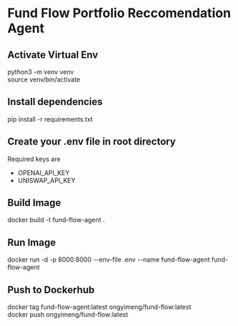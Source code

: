 # Fund Flow Portfolio Reccomendation Agent

## Activate Virtual Env
python3 -m venv venv  
source venv/bin/activate

## Install dependencies
pip install -r requirements.txt

## Create your .env file in root directory
Required keys are
- OPENAI_API_KEY
- UNISWAP_API_KEY

## Build Image
docker build -t fund-flow-agent .

## Run Image
docker run -d -p 8000:8000 --env-file .env --name fund-flow-agent fund-flow-agent

## Push to Dockerhub
docker tag fund-flow-agent:latest ongyimeng/fund-flow:latest  
docker push ongyimeng/fund-flow:latest